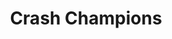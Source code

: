 ---
title: "Crash Champions"
url: /chicago/crash-champions-west-division-street/
shop: car repair
---